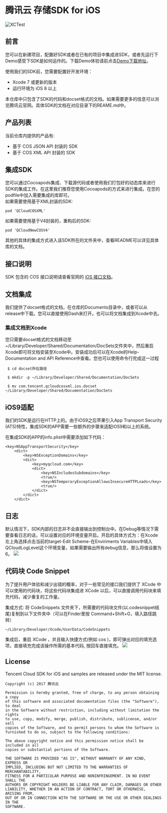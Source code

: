 # 腾讯云 存储SDK for iOS

![XCTest](https://github.com/tencentyun/qcloud-sdk-ios/workflows/XCTest/badge.svg)

## 前言  
您可以在新建项目，配置好SDK或者在已有的项目中集成进SDK，或者先运行下Demo感受下SDK是如何运作的。下载Demo体验请前点击[Demo下载地址](https://github.com/tencentyun/qcloud-sdk-ios-samples.git)。  

使用我们的SDK前，您需要配置好开发环境：  
- Xcode 7 或更新的版本
- 运行环境为 iOS 8 以上       

本仓库中只包含了SDK的代码和docset格式的文档。如果需要更多的信息可以浏览腾讯云官网。具体SDK的文档在对应目录下的REAME.md中。
## 产品列表
当前仓库内提供的产品有:
- 基于 COS JSON API 封装的 SDK
- 基于 COS XML API 封装的 SDK

## 集成SDK
您可以通过Cocoapods集成、下载源代码或者使用我们打包好的动态库来进行SDK的集成工作。在这里我们推荐您使用Cocoapods的方式来进行集成。在您的podfile中加入需要集成的库即可。    
如果需要使用基于XML封装的SDK:
```
pod 'QCloudCOSXML'
```    
如果需要使用基于V4封装的，重构后的SDK:
```
pod 'QCloudNewCOSV4'
```
其他的具体的集成方式进入该SDK所在的文件夹中，查看README可以详见具体库的文档。

## 接口说明

SDK 包含的 COS 接口说明请查看官网的 [iOS 接口文档](https://cloud.tencent.com/document/product/436/11280)。

## 文档集成
我们提供了docset格式的文档，在仓库的Documents目录中，或者可以从release中下载。您可以直接使用Dash来打开。也可以将文档集成到Xcode中去。
### 集成文档到Xcode
您只需要docset格式的文档移动至 ~/Library/Developer/Shared/Documentation/DocSets文件夹中，然后重启Xcode即可将文档安装至Xcode中。安装成功后可以在Xcode的Help-Documentation and API Reference中查看。您也可以使用命令行完成这一过程
```
 $ cd docset所在路径
```
```
 $ mkdir -p ~/Library/Developer/Shared/Documentation/DocSets
```
```
 $ mv com.tencent.qcloudcosxml.ios.docset ~/Library/Developer/Shared/Documentation/DocSets
```

## iOS9适配
我们的SDK是运行在HTTP上的。由于iOS9之后苹果引入App Transport Security (ATS)特性，集成SDK的APP需要一些额外的步骤来适配iOS9和以上的系统。   

在集成SDK的APP的info.plist中需要添加如下代码：
```
<key>NSAppTransportSecurity</key>
	<dict>
		<key>NSExceptionDomains</key>
		<dict>
			<key>myqcloud.com</key>
			<dict>
				<key>NSIncludesSubdomains</key>
				<true/>
				<key>NSTemporaryExceptionAllowsInsecureHTTPLoads</key>
				<true/>
			</dict>
		</dict>
	</dict>
```

## 日志
默认情况下，SDK内部的日志并不会直接输出到控制台中。在Debug等情况下需要查看日志的话，可以设置对应的环境变量开启。开启的具体方式为：在Xcode左上角选择点击当前的target-Edit Scheme-在Enviriments Variables中填入QCloudLogLevel这个环境变量，如果需要输出所有debug信息，那么将值设置为6。
![](http://picturebad-1253653367.coscd.myqcloud.com/134C210F-6682-4BDF-A801-E146263150D0.png)



## 代码块 Code Snippet
为了提升用户体验和减少出错的概率，对于一些常见的接口我们提供了 XCode 中可以使用的代码块，将这些代码块集成进 XCode 以后，可以直接调用代码块来填充代码，减少重复的工作量。    

集成方式: 将 CodeSnippets 文件夹下，所需要的代码块文件(以.codesnippet结尾)复制到以下文件夹中（可以在Finder里按 Command+Shift+G，填入路径跳转）
```
~/Library/Developer/Xcode/UserData/CodeSnippets
```   

集成后，重启 XCode ，并且输入快捷方式(例如 cos )，即可弹出对应的填充选项，直接填充完成该操作所需的基本代码, 按回车直接填充。
![](http://imagebad-1253653367.cosgz.myqcloud.com/code-snippet.png  )
## License
Tencent Cloud SDK for iOS and samples are released under the MIT license.
~~~
Copyright (c) 2017 腾讯云

Permission is hereby granted, free of charge, to any person obtaining a copy
of this software and associated documentation files (the "Software"), to deal
in the Software without restriction, including without limitation the rights
to use, copy, modify, merge, publish, distribute, sublicense, and/or sell
copies of the Software, and to permit persons to whom the Software is
furnished to do so, subject to the following conditions:

The above copyright notice and this permission notice shall be included in all
copies or substantial portions of the Software.

THE SOFTWARE IS PROVIDED "AS IS", WITHOUT WARRANTY OF ANY KIND, EXPRESS OR
IMPLIED, INCLUDING BUT NOT LIMITED TO THE WARRANTIES OF MERCHANTABILITY,
FITNESS FOR A PARTICULAR PURPOSE AND NONINFRINGEMENT. IN NO EVENT SHALL THE
AUTHORS OR COPYRIGHT HOLDERS BE LIABLE FOR ANY CLAIM, DAMAGES OR OTHER
LIABILITY, WHETHER IN AN ACTION OF CONTRACT, TORT OR OTHERWISE, ARISING FROM,
OUT OF OR IN CONNECTION WITH THE SOFTWARE OR THE USE OR OTHER DEALINGS IN THE
SOFTWARE.
~~~
